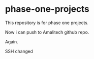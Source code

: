# phase-one-projects
This repository is for phase one projects.

Now i can push to Amalitech github repo.

Again.

SSH changed